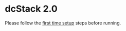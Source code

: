 dcStack 2.0
=====

Please follow the [first time setup](https://github.com/devopscenter/dcUtils/blob/master/README.md) steps before running.

